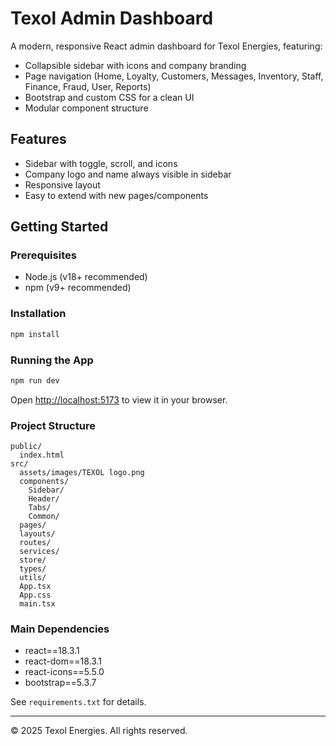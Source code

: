 # Texol Admin Dashboard

A modern, responsive React admin dashboard for Texol Energies, featuring:

- Collapsible sidebar with icons and company branding
- Page navigation (Home, Loyalty, Customers, Messages, Inventory, Staff, Finance, Fraud, User, Reports)
- Bootstrap and custom CSS for a clean UI
- Modular component structure

## Features

- Sidebar with toggle, scroll, and icons
- Company logo and name always visible in sidebar
- Responsive layout
- Easy to extend with new pages/components

## Getting Started

### Prerequisites

- Node.js (v18+ recommended)
- npm (v9+ recommended)

### Installation

```bash
npm install
```

### Running the App

```bash
npm run dev
```

Open [http://localhost:5173](http://localhost:5173) to view it in your browser.

### Project Structure

```
public/
  index.html
src/
  assets/images/TEXOL logo.png
  components/
    Sidebar/
    Header/
    Tabs/
    Common/
  pages/
  layouts/
  routes/
  services/
  store/
  types/
  utils/
  App.tsx
  App.css
  main.tsx
```

### Main Dependencies

- react==18.3.1
- react-dom==18.3.1
- react-icons==5.5.0
- bootstrap==5.3.7

See `requirements.txt` for details.

---

© 2025 Texol Energies. All rights reserved.
